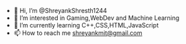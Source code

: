 - 👋 Hi, I’m @ShreyankShresth1244
- 👀 I’m interested in Gaming,WebDev and Machine Learning
- 🌱 I’m currently learning C++,CSS,HTML,JavaScript
- 📫 How to reach me shreyankmit@gmail.com

<!---
ShreyankShresth1244/ShreyankShresth1244 is a ✨ special ✨ repository because its `README.md` (this file) appears on your Gi.
You can click the Preview link to take a look at your changes.
--->
